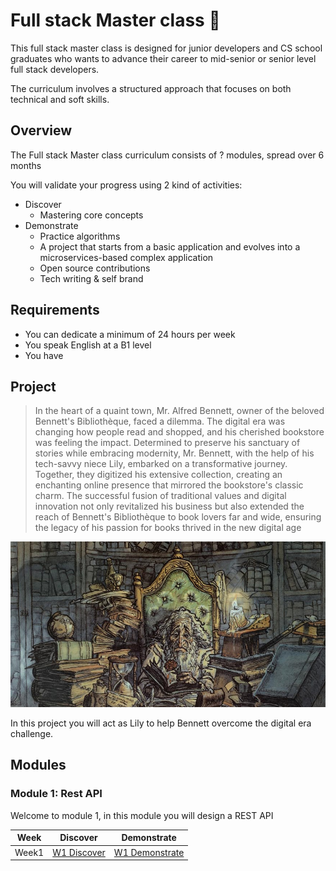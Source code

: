 # Full stack Master class 🚀

This full stack master class is designed for junior developers and CS school graduates who wants to advance their career to mid-senior or senior level full stack developers.

The curriculum involves a structured approach that focuses on both technical and soft skills.


## Overview 

The Full stack Master class curriculum consists of ? modules, spread over 6 months

You will validate your progress using 2 kind of activities:

- Discover
    - Mastering core concepts
- Demonstrate
    - Practice algorithms
    - A project that starts from a basic application and evolves into a microservices-based complex application
    - Open source contributions
    - Tech writing & self brand


## Requirements

- You can dedicate a minimum of 24 hours per week
- You speak English at a B1 level
- You have 

## Project

> In the heart of a quaint town, Mr. Alfred Bennett, owner of the beloved Bennett's Bibliothèque, faced a dilemma. The digital era was changing how people read and shopped, and his cherished bookstore was feeling the impact. Determined to preserve his sanctuary of stories while embracing modernity, Mr. Bennett, with the help of his tech-savvy niece Lily, embarked on a transformative journey. Together, they digitized his extensive collection, creating an enchanting online presence that mirrored the bookstore's classic charm. The successful fusion of traditional values and digital innovation not only revitalized his business but also extended the reach of Bennett's Bibliothèque to book lovers far and wide, ensuring the legacy of his passion for books thrived in the new digital age

![](./library.jpeg)

In this project you will act as Lily to help Bennett overcome the digital era challenge.


## Modules 

### Module 1: Rest API

Welcome to module 1, in this module you will design a REST API

| Week    | Discover | Demonstrate | 
| -------- | ------- | ----------- |
| Week1  | [W1 Discover](./modules/week-1/discover.md)   | [W1 Demonstrate](./modules/week-2/demonstrate.md) |
